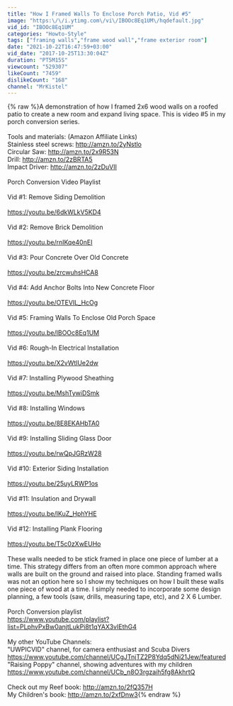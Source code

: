```yaml
---
title: "How I Framed Walls To Enclose Porch Patio, Vid #5"
image: "https:\/\/i.ytimg.com\/vi\/IBOOc8Eq1UM\/hqdefault.jpg"
vid_id: "IBOOc8Eq1UM"
categories: "Howto-Style"
tags: ["framing walls","frame wood wall","frame exterior room"]
date: "2021-10-22T16:47:59+03:00"
vid_date: "2017-10-25T13:30:04Z"
duration: "PT5M15S"
viewcount: "529307"
likeCount: "7459"
dislikeCount: "168"
channel: "MrKistel"
---
```

{% raw %}A demonstration of how I framed 2x6 wood walls on a roofed patio to create a new room and expand living space.  This is video #5 in my porch conversion series. <br /><br />Tools and materials: (Amazon Affiliate Links)<br />Stainless steel screws: <a rel="nofollow" target="blank" href="http://amzn.to/2yNstlo">http://amzn.to/2yNstlo</a><br />Circular Saw:  <a rel="nofollow" target="blank" href="http://amzn.to/2x9R53N">http://amzn.to/2x9R53N</a><br />Drill: <a rel="nofollow" target="blank" href="http://amzn.to/2zBRTA5">http://amzn.to/2zBRTA5</a><br />Impact Driver: <a rel="nofollow" target="blank" href="http://amzn.to/2zDuVII">http://amzn.to/2zDuVII</a><br /><br />Porch Conversion Video Playlist<br /><br />Vid #1: Remove Siding Demolition<br /><br /><a rel="nofollow" target="blank" href="https://youtu.be/6dkWLkV5KD4">https://youtu.be/6dkWLkV5KD4</a><br /><br />Vid #2: Remove Brick Demolition<br /><br /><a rel="nofollow" target="blank" href="https://youtu.be/rnIKqe40nEI">https://youtu.be/rnIKqe40nEI</a><br /><br />Vid #3: Pour Concrete Over Old Concrete<br /><br /><a rel="nofollow" target="blank" href="https://youtu.be/zrcwuhsHCA8">https://youtu.be/zrcwuhsHCA8</a><br /><br />Vid #4: Add Anchor Bolts Into New Concrete Floor<br /><br /><a rel="nofollow" target="blank" href="https://youtu.be/OTEVIL_HcOg">https://youtu.be/OTEVIL_HcOg</a><br /><br />Vid #5: Framing Walls To Enclose Old Porch Space<br /><br /><a rel="nofollow" target="blank" href="https://youtu.be/IBOOc8Eq1UM">https://youtu.be/IBOOc8Eq1UM</a><br /><br />Vid #6:  Rough-In Electrical Installation<br /><br /><a rel="nofollow" target="blank" href="https://youtu.be/X2vWtlUe2dw">https://youtu.be/X2vWtlUe2dw</a><br /><br />Vid #7:  Installing Plywood Sheathing<br /><br /><a rel="nofollow" target="blank" href="https://youtu.be/MshTywiDSmk">https://youtu.be/MshTywiDSmk</a> <br /><br />Vid #8:  Installing Windows<br /><br /><a rel="nofollow" target="blank" href="https://youtu.be/8E8EKAHbTA0">https://youtu.be/8E8EKAHbTA0</a><br /><br />Vid #9: Installing Sliding Glass Door<br /><br /><a rel="nofollow" target="blank" href="https://youtu.be/rwQpJGRzW28">https://youtu.be/rwQpJGRzW28</a><br /><br />Vid #10: Exterior Siding Installation<br /><br /><a rel="nofollow" target="blank" href="https://youtu.be/25uyLRWP1os">https://youtu.be/25uyLRWP1os</a><br /><br />Vid #11: Insulation and Drywall<br /><br /><a rel="nofollow" target="blank" href="https://youtu.be/IKuZ_HphYHE">https://youtu.be/IKuZ_HphYHE</a><br /><br />Vid #12: Installing Plank Flooring<br /><br /><a rel="nofollow" target="blank" href="https://youtu.be/T5c0zXwEUHo">https://youtu.be/T5c0zXwEUHo</a><br /><br />These walls needed to be stick framed in place one piece of lumber at a time.  This strategy differs from an often more common approach where walls are built on the ground and raised into place.  Standing framed walls was not an option here so I show my techniques on how I built these walls one piece of wood at a time.  I simply needed to incorporate some design planning, a few tools (saw, drills, measuring tape, etc), and 2 X 6 Lumber.  <br /><br />Porch Conversion playlist<br /><a rel="nofollow" target="blank" href="https://www.youtube.com/playlist?list=PLphvPxBw0anjtLukPi8t1qYAX3vIEthG4">https://www.youtube.com/playlist?list=PLphvPxBw0anjtLukPi8t1qYAX3vIEthG4</a><br /><br />My other YouTube Channels:<br />&quot;UWPICVID&quot; channel, for camera enthusiast and Scuba Divers <a rel="nofollow" target="blank" href="https://www.youtube.com/channel/UCgJTnjTZ2P8Ydq5dNi21Jew/featured">https://www.youtube.com/channel/UCgJTnjTZ2P8Ydq5dNi21Jew/featured</a><br />&quot;Raising Poppy&quot; channel, showing adventures with my children  <a rel="nofollow" target="blank" href="https://www.youtube.com/channel/UCb_n8O3rgzaih5fg8AkhrtQ">https://www.youtube.com/channel/UCb_n8O3rgzaih5fg8AkhrtQ</a><br /><br />Check out my Reef book: <a rel="nofollow" target="blank" href="http://amzn.to/2fQ357H">http://amzn.to/2fQ357H</a><br />My Children's book: <a rel="nofollow" target="blank" href="http://amzn.to/2xfDnw3">http://amzn.to/2xfDnw3</a>{% endraw %}
